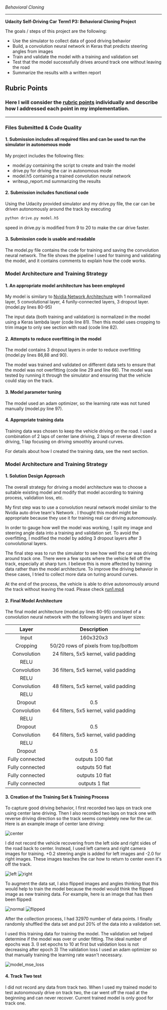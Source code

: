 *Behavioral Cloning* 

---
**Udacity Self-Driving Car**
**Term1 P3: Behavioral Cloning Project**

The goals / steps of this project are the following:
* Use the simulator to collect data of good driving behavior
* Build, a convolution neural network in Keras that predicts steering angles from images
* Train and validate the model with a training and validation set
* Test that the model successfully drives around track one without leaving the road
* Summarize the results with a written report


[//]: # (Image References)
[image1]: ./examples/model_mse_loss.png "Model MSE Loss"
[image3]: ./examples/center.jpg "Center Image"
[image4]: ./examples/left.jpg "Left Image"
[image5]: ./examples/right.jpg "Right Image"
[image6]: ./examples/normal.jpg "Normal Image"
[image7]: ./examples/flipped.jpg "Flipped Image"


## Rubric Points
### Here I will consider the [rubric points](https://review.udacity.com/#!/rubrics/432/view) individually and describe how I addressed each point in my implementation.  

---
### Files Submitted & Code Quality

#### 1. Submission includes all required files and can be used to run the simulator in autonomous mode

My project includes the following files:
* model.py containing the script to create and train the model
* drive.py for driving the car in autonomous mode
* model.h5 containing a trained convolution neural network 
* writeup_report.md summarizing the results

#### 2. Submission includes functional code
Using the Udacity provided simulator and my drive.py file, the car can be driven autonomously around the track by executing 
```sh
python drive.py model.h5
```
speed in drive.py is modified from 9 to 20 to make the car drive faster.

#### 3. Submission code is usable and readable

The model.py file contains the code for training and saving the convolution neural network. The file shows the pipeline I used for training and validating the model, and it contains comments to explain how the code works.

### Model Architecture and Training Strategy

#### 1. An appropriate model architecture has been employed

My model is similary to [Nvidia Network Architechure](https://devblogs.nvidia.com/parallelforall/deep-learning-self-driving-cars/) with 1 normailized layer, 5 convolutional layer, 4 funlly-connected layers, 3 dropout layer. (model.py lines 80-95) 

The input data (both training and validation) is normalized in the model using a Keras lambda layer (code line 81). Then this model uses cropping to trim image to only see section with road (code line 82).

#### 2. Attempts to reduce overfitting in the model

The model contains 3 dropout layers in order to reduce overfitting (model.py lines 86,88 and 90).

The model was trained and validated on different data sets to ensure that the model was not overfitting (code line 29 and line 66). The model was tested by running it through the simulator and ensuring that the vehicle could stay on the track.

#### 3. Model parameter tuning

The model used an adam optimizer, so the learning rate was not tuned manually (model.py line 97).

#### 4. Appropriate training data

Training data was chosen to keep the vehicle driving on the road. I used a combination of 2 laps of center lane driving, 2 laps of reverse direction driving, 1 lap focusing on driving smoothly around curves. 

For details about how I created the training data, see the next section. 

### Model Architecture and Training Strategy

#### 1. Solution Design Approach

The overall strategy for driving a model architecture was to choose a suitable existing model and modify that model according to training process, validation loss, etc.

My first step was to use a convolution neural network model similar to the Nvidia auto drive team's Network .  I thought this model might be appropriate because they use it for training real car driving autonomously. 

In order to gauge how well the model was working, I split my image and steering angle data into a training and validation set. To avoid the overfitting, I modified the model by adding 3 dropout layers after 3 convolutional layers. 

The final step was to run the simulator to see how well the car was driving around track one. There were a few spots where the vehicle fell off the track, especially at sharp turn. I believe this is more affected by training data rather than the model architecture. To improve the driving behavior in these cases, I tried to collect more data on turing around curves.

At the end of the process, the vehicle is able to drive autonomously around the track without leaving the road.
Please check [run1.mp4](https://github.com/neo-cc/CarND-Behavioral-Cloning-P3/blob/master/run1.mp4)

#### 2. Final Model Architecture

The final model architecture (model.py lines 80-95) consisted of a convolution neural network with the following layers and layer sizes:

| Layer         		|     Description	        					| 
|:---------------------:|:---------------------------------------------:| 
| Input         		| 160x320x3 				   					| 
| Cropping 		     	| 50/20 rows of pixels from top/bottom		 	|
| Convolution 	    	| 24 filters, 5x5 kernel, valid padding 		|
| RELU					|												|
| Convolution		    | 36 filters, 5x5 kernel, valid padding			|
| RELU					|												|
| Convolution	 		| 48 filters, 5x5 kernel, valid padding			|
| RELU					|												|
| Dropout 				| 0.5   										|
| Convolution 		    | 64 filters, 5x5 kernel, valid padding			|
| RELU					|												|
| Dropout 				| 0.5   										|
| Convolution 		    | 64 filters, 5x5 kernel, valid padding			|
| RELU					|												|
| Dropout 				| 0.5   										|
| Fully connected		| outputs 100 flat 								|
| Fully connected		| outputs 50 flat 								|
| Fully connected		| outputs 10 flat 								|
| Fully connected		| outputs 1 flat								|

#### 3. Creation of the Training Set & Training Process

To capture good driving behavior, I first recorded two laps on track one using center lane driving. Then I also recorded two laps on track one with reverse driving direction so the track seems completely new for the car. Here is an example image of center lane driving:

![center][image3]

I did not record the vehicle recovering from the left side and right sides of the road back to center. Instead, I used left camera and right camera images for training. +0.2 steering angle is added for left images and -2.0 for right images. These images teaches the car how to return to center even it's off the track.

![left][image4]
![right][image5]


To augment the data sat, I also flipped images and angles thinking that this would help to train the model because the model would think the flipped image as new training data. For example, here is an image that has then been flipped:

![normal][image6]
![flipped][image7]

After the collection process, I had 32970 number of data points. 
I finally randomly shuffled the data set and put 20% of the data into a validation set. 

I used this training data for training the model. The validation set helped determine if the model was over or under fitting. The ideal number of epochs was 3. (I set epochs to 10 at first but validation loss is not decreasing after epoch 3) The validation loss I used an adam optimizer so that manually training the learning rate wasn't necessary.

![model_mse_loss][image1]

#### 4. Track Two test

I did not record any data from track two. When I used my trained model to test autonomously drive on track two, the car went off the road at the beginning and can never recover. Current trained model is only good for track one. 

